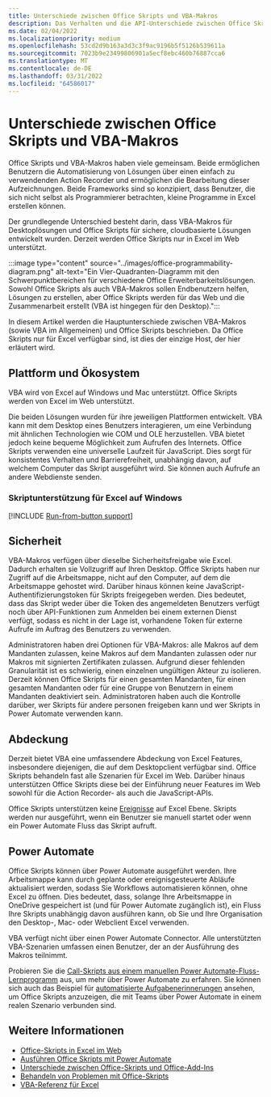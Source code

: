 ```yaml
---
title: Unterschiede zwischen Office Skripts und VBA-Makros
description: Das Verhalten und die API-Unterschiede zwischen Office Skripts und Excel VBA-Makros.
ms.date: 02/04/2022
ms.localizationpriority: medium
ms.openlocfilehash: 53cd2d9b163a3d3c3f9ac9196b5f5126b539611a
ms.sourcegitcommit: 7023b9e23499806901a5ecf8ebc460b76887cca6
ms.translationtype: MT
ms.contentlocale: de-DE
ms.lasthandoff: 03/31/2022
ms.locfileid: "64586017"
---
```

# <a name="differences-between-office-scripts-and-vba-macros"></a>Unterschiede zwischen Office Skripts und VBA-Makros

Office Skripts und VBA-Makros haben viele gemeinsam. Beide ermöglichen Benutzern die Automatisierung von Lösungen über einen einfach zu verwendenden Action Recorder und ermöglichen die Bearbeitung dieser Aufzeichnungen. Beide Frameworks sind so konzipiert, dass Benutzer, die sich nicht selbst als Programmierer betrachten, kleine Programme in Excel erstellen können.

Der grundlegende Unterschied besteht darin, dass VBA-Makros für Desktoplösungen und Office Skripts für sichere, cloudbasierte Lösungen entwickelt wurden. Derzeit werden Office Skripts nur in Excel im Web unterstützt.

:::image type="content" source="../images/office-programmability-diagram.png" alt-text="Ein Vier-Quadranten-Diagramm mit den Schwerpunktbereichen für verschiedene Office Erweiterbarkeitslösungen. Sowohl Office Skripts als auch VBA-Makros sollen Endbenutzern helfen, Lösungen zu erstellen, aber Office Skripts werden für das Web und die Zusammenarbeit erstellt (VBA ist hingegen für den Desktop).":::

In diesem Artikel werden die Hauptunterschiede zwischen VBA-Makros (sowie VBA im Allgemeinen) und Office Skripts beschrieben. Da Office Skripts nur für Excel verfügbar sind, ist dies der einzige Host, der hier erläutert wird.

## <a name="platform-and-ecosystem"></a>Plattform und Ökosystem

VBA wird von Excel auf Windows und Mac unterstützt. Office Skripts werden von Excel im Web unterstützt.

Die beiden Lösungen wurden für ihre jeweiligen Plattformen entwickelt. VBA kann mit dem Desktop eines Benutzers interagieren, um eine Verbindung mit ähnlichen Technologien wie COM und OLE herzustellen. VBA bietet jedoch keine bequeme Möglichkeit zum Aufrufen des Internets. Office Skripts verwenden eine universelle Laufzeit für JavaScript. Dies sorgt für konsistentes Verhalten und Barrierefreiheit, unabhängig davon, auf welchem Computer das Skript ausgeführt wird. Sie können auch Aufrufe an andere Webdienste senden.

### <a name="script-support-for-excel-on-windows"></a>Skriptunterstützung für Excel auf Windows

[!INCLUDE [Run-from-button support](../includes/run-from-button-desktop-support.md)]

## <a name="security"></a>Sicherheit

VBA-Makros verfügen über dieselbe Sicherheitsfreigabe wie Excel. Dadurch erhalten sie Vollzugriff auf Ihren Desktop. Office Skripts haben nur Zugriff auf die Arbeitsmappe, nicht auf den Computer, auf dem die Arbeitsmappe gehostet wird. Darüber hinaus können keine JavaScript-Authentifizierungstoken für Skripts freigegeben werden. Dies bedeutet, dass das Skript weder über die Token des angemeldeten Benutzers verfügt noch über API-Funktionen zum Anmelden bei einem externen Dienst verfügt, sodass es nicht in der Lage ist, vorhandene Token für externe Aufrufe im Auftrag des Benutzers zu verwenden.

Administratoren haben drei Optionen für VBA-Makros: alle Makros auf dem Mandanten zulassen, keine Makros auf dem Mandanten zulassen oder nur Makros mit signierten Zertifikaten zulassen. Aufgrund dieser fehlenden Granularität ist es schwierig, einen einzelnen ungültigen Akteur zu isolieren. Derzeit können Office Skripts für einen gesamten Mandanten, für einen gesamten Mandanten oder für eine Gruppe von Benutzern in einem Mandanten deaktiviert sein. Administratoren haben auch die Kontrolle darüber, wer Skripts für andere personen freigeben kann und wer Skripts in Power Automate verwenden kann.

## <a name="coverage"></a>Abdeckung

Derzeit bietet VBA eine umfassendere Abdeckung von Excel Features, insbesondere diejenigen, die auf dem Desktopclient verfügbar sind. Office Skripts behandeln fast alle Szenarien für Excel im Web. Darüber hinaus unterstützen Office Skripts diese bei der Einführung neuer Features im Web sowohl für die Action Recorder- als auch die JavaScript-APIs.

Office Skripts unterstützen keine [Ereignisse](/office/vba/excel/concepts/events-worksheetfunctions-shapes/using-events-with-excel-objects) auf Excel Ebene. Skripts werden nur ausgeführt, wenn ein Benutzer sie manuell startet oder wenn ein Power Automate Fluss das Skript aufruft.

## <a name="power-automate"></a>Power Automate

Office Skripts können über Power Automate ausgeführt werden. Ihre Arbeitsmappe kann durch geplante oder ereignisgesteuerte Abläufe aktualisiert werden, sodass Sie Workflows automatisieren können, ohne Excel zu öffnen. Dies bedeutet, dass, solange Ihre Arbeitsmappe in OneDrive gespeichert ist (und für Power Automate zugänglich ist), ein Fluss Ihre Skripts unabhängig davon ausführen kann, ob Sie und Ihre Organisation den Desktop-, Mac- oder Webclient Excel verwenden.

VBA verfügt nicht über einen Power Automate Connector. Alle unterstützten VBA-Szenarien umfassen einen Benutzer, der an der Ausführung des Makros teilnimmt.

Probieren Sie die [Call-Skripts aus einem manuellen Power Automate-Fluss-Lernprogramm](../tutorials/excel-power-automate-manual.md) aus, um mehr über Power Automate zu erfahren. Sie können sich auch das Beispiel für [automatisierte Aufgabenerinnerungen](scenarios/task-reminders.md) ansehen, um Office Skripts anzuzeigen, die mit Teams über Power Automate in einem realen Szenario verbunden sind.

## <a name="see-also"></a>Weitere Informationen

- [Office-Skripts in Excel im Web](../overview/excel.md)
- [Ausführen Office Skripts mit Power Automate](../develop/power-automate-integration.md)
- [Unterschiede zwischen Office-Skripts und Office-Add-Ins](add-ins-differences.md)
- [Behandeln von Problemen mit Office-Skripts](../testing/troubleshooting.md)
- [VBA-Referenz für Excel](/office/vba/api/overview/excel)
